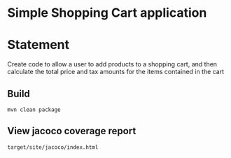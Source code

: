 # Simple Shopping Cart application

# Statement
<p>Create code to allow a user to add products to a shopping cart, and then calculate the total price and tax amounts for the items contained in the cart<p>

## Build
```
mvn clean package
```

## View jacoco coverage report

```
target/site/jacoco/index.html
```
